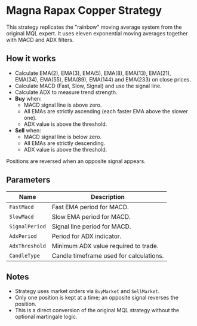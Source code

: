 # Magna Rapax Copper Strategy

This strategy replicates the "rainbow" moving average system from the original MQL expert.
It uses eleven exponential moving averages together with MACD and ADX filters.

## How it works

- Calculate EMA(2), EMA(3), EMA(5), EMA(8), EMA(13), EMA(21), EMA(34), EMA(55), EMA(89), EMA(144) and EMA(233) on close prices.
- Calculate MACD (Fast, Slow, Signal) and use the signal line.
- Calculate ADX to measure trend strength.
- **Buy** when:
  - MACD signal line is above zero.
  - All EMAs are strictly ascending (each faster EMA above the slower one).
  - ADX value is above the threshold.
- **Sell** when:
  - MACD signal line is below zero.
  - All EMAs are strictly descending.
  - ADX value is above the threshold.

Positions are reversed when an opposite signal appears.

## Parameters

| Name | Description |
| --- | --- |
| `FastMacd` | Fast EMA period for MACD. |
| `SlowMacd` | Slow EMA period for MACD. |
| `SignalPeriod` | Signal line period for MACD. |
| `AdxPeriod` | Period for ADX indicator. |
| `AdxThreshold` | Minimum ADX value required to trade. |
| `CandleType` | Candle timeframe used for calculations. |

## Notes

- Strategy uses market orders via `BuyMarket` and `SellMarket`.
- Only one position is kept at a time; an opposite signal reverses the position.
- This is a direct conversion of the original MQL strategy without the optional martingale logic.
